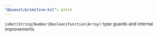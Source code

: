 ```yaml
---
"@auaust/primitive-kit": patch
---
```


`isNot(String|Number|Boolean|Function|Array)` type guards and internal improvements
